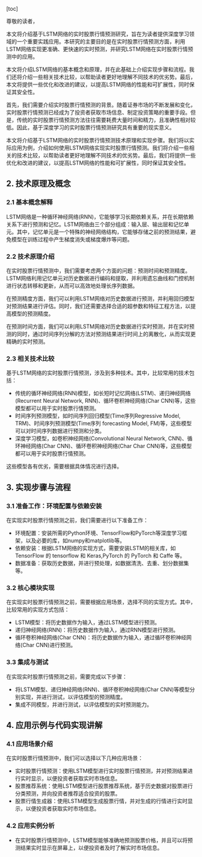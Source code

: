 
[toc]                    
                
                
尊敬的读者，

本文将介绍基于LSTM网络的实时股票行情预测研究，旨在为读者提供深度学习领域的一个重要实践应用。本研究的主要目的是在实时股票行情预测方面，利用LSTM网络实现更准确、更快速的实时预测，并研究LSTM网络在实时股票行情预测中的应用。

本文将介绍LSTM网络的基本概念和原理，并在此基础上介绍实现步骤和流程。我们还将介绍一些相关技术比较，以帮助读者更好地理解不同技术的优劣势。最后，本文将提供一些优化和改进的建议，以提高LSTM网络的性能和可扩展性，同时保证其安全性。

首先，我们需要介绍实时股票行情预测的背景。随着证券市场的不断发展和变化，实时股票行情预测已经成为了投资者获取市场信息、制定投资策略的重要手段。但是，传统的实时股票行情预测方法往往需要耗费大量时间和精力，且准确性相对较低。因此，基于深度学习的实时股票行情预测研究具有重要的现实意义。

本文将介绍基于LSTM网络的实时股票行情预测技术原理和实现步骤。我们将以实际应用为例，介绍如何使用LSTM网络实现实时股票行情预测。我们将介绍一些相关的技术比较，以帮助读者更好地理解不同技术的优劣势。最后，我们将提供一些优化和改进的建议，以提高LSTM网络的性能和可扩展性，同时保证其安全性。

## 2. 技术原理及概念

### 2.1 基本概念解释

LSTM网络是一种循环神经网络(RNN)，它能够学习长期依赖关系，并在长期依赖关系下进行预测和记忆。LSTM网络由三个部分组成：输入层、输出层和记忆单元。其中，记忆单元是一个特殊的神经网络结构，它能够存储之前的预测结果，避免模型在训练过程中产生梯度消失或梯度爆炸等问题。

### 2.2 技术原理介绍

在实时股票行情预测中，我们需要考虑两个方面的问题：预测时间和预测精度。LSTM网络利用记忆单元对历史数据进行编码和提取，并利用遗忘曲线和门控机制进行状态转移和更新，从而可以高效地处理长序列数据。

在预测精度方面，我们可以利用LSTM网络对历史数据进行预测，并利用回归模型对预测结果进行评估。同时，我们还需要选择合适的超参数和特征工程方法，以提高模型的预测精度。

在预测时间方面，我们可以利用LSTM网络对历史数据进行实时预测，并在实时预测的同时，通过时间序列分解的方法对预测结果进行时间上的离散化，从而实现更精确的实时预测。

### 2.3 相关技术比较

基于LSTM网络的实时股票行情预测，涉及到多种技术。其中，比较常用的技术包括：

- 传统的循环神经网络(RNN)模型，如长短时记忆网络(LSTM)、递归神经网络(Recurrent Neural Network, RNN)、循环卷积神经网络(Char CNN)等，这些模型都可以用于实时股票行情预测。
- 时间序列预测模型，如时间序列回归模型(Time序列Regressive Model, TRM)、时间序列预测模型(Time序列 forecasting Model,  FM)等，这些模型可以对时间序列数据进行预测和分类。
- 深度学习模型，如卷积神经网络(Convolutional Neural Network, CNN)、循环神经网络(Char CNN)、循环卷积神经网络(Char Char CNN)等，这些模型都可以用于实时股票行情预测。

这些模型各有优劣，需要根据具体情况进行选择。

## 3. 实现步骤与流程

### 3.1 准备工作：环境配置与依赖安装

在实现实时股票行情预测之前，我们需要进行以下准备工作：

- 环境配置：安装所需的Python环境、TensorFlow和PyTorch等深度学习框架，以及必要的库，如numpy和matplotlib等。
- 依赖安装：根据LSTM网络的实现方式，需要安装LSTM的相关库，如 TensorFlow 的 tensorflow 和 Keras,PyTorch 的 PyTorch 和 Caffe 等。
- 数据准备：获取历史数据，并进行预处理，如数据清洗、去重、划分数据集等。

### 3.2 核心模块实现

在实现实时股票行情预测之前，需要根据应用场景，选择不同的实现方式。其中，比较常用的实现方式包括：

- LSTM模型：将历史数据作为输入，通过LSTM模型进行预测。
- 递归神经网络(RNN)：将历史数据作为输入，通过RNN模型进行预测。
- 循环卷积神经网络(Char CNN)：将历史数据作为输入，通过循环卷积神经网络(Char CNN)进行预测。

### 3.3 集成与测试

在实现实时股票行情预测之前，需要完成以下步骤：

- 将LSTM模型、递归神经网络(RNN)、循环卷积神经网络(Char CNN)等模型分别实现，并进行测试，以评估模型的预测精度。
- 集成不同模型，并进行测试，以评估模型的实时预测能力。

## 4. 应用示例与代码实现讲解

### 4.1 应用场景介绍

在实时股票行情预测中，我们可以选择以下几种应用场景：

- 实时股票行情预测：使用LSTM模型进行实时股票行情预测，并对预测结果进行实时显示，以便投资者获取实时市场信息。
- 股票推荐系统：使用LSTM模型进行股票推荐系统，基于历史数据对股票进行分类预测，并向投资者推荐适合投资的股票。
- 股票行情生成器：使用LSTM模型生成股票行情，并对生成的行情进行实时显示，以便投资者获取实时市场信息。

### 4.2 应用实例分析

- 在实时股票行情预测中，LSTM模型能够准确地预测股票价格，并且可以将预测结果实时显示在屏幕上，以便投资者及时了解实时市场信息。

